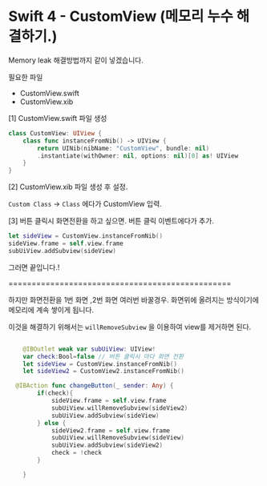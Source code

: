 # Swift 4 - CustomView (메모리 누수 해결하기.)

Memory leak 해결방법까지 같이 넣겠습니다.



필요한 파일

- CustomView.swift
- CustomView.xib





[1] CustomView.swift 파일 생성

```swift
class CustomView: UIView {
    class func instanceFromNib() -> UIView {
        return UINib(nibName: "CustomView", bundle: nil)
        .instantiate(withOwner: nil, options: nil)[0] as! UIView
    }
}
```

[2] CustomView.xib 파일 생성 후 설정.

`Custom Class` -> `Class` 에다가 CustomView 입력.



[3] 버튼 클릭시 화면전환을 하고 싶으면. 버튼 클릭 이벤트에다가 추가.

```swift
let sideView = CustomView.instanceFromNib()
sideView.frame = self.view.frame
subUiView.addSubview(sideView)
```



그러면 끝입니다.!

================================================

하지만 화면전환을 1번 화면 ,2번 화면 여러번 바꿀경우. 화면위에 올려지는 방식이기에 메모리에 계속 쌓이게 됩니다.

이것을 해결하기 위해서는 `willRemoveSubview` 을 이용하여 view를 제거하면 된다.

```swift

    @IBOutlet weak var subUiView: UIView!
	var check:Bool=false // 버튼 클릭시 마다 화면 전환
	let sideView = CustomView.instanceFromNib()
    let sideView2 = CustomView2.instanceFromNib()

  @IBAction func changeButton(_ sender: Any) {
        if(check){
            sideView.frame = self.view.frame
            subUiView.willRemoveSubview(sideView2)
            subUiView.addSubview(sideView)
        } else {
            sideView2.frame = self.view.frame
            subUiView.willRemoveSubview(sideView)
            subUiView.addSubview(sideView2)
            check = !check
        }

    }
```
